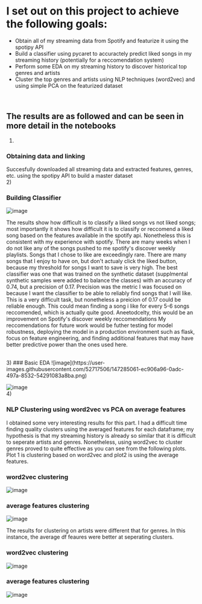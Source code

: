 # I set out on this project to achieve the following goals:
* Obtain all of my streaming data from Spotify and featurize it using the spotipy API
* Build a classifier using pycaret to accuractely predict liked songs in my streaming history (potentially for a reccomendation system)
* Perform some EDA on my streaming history to discover historical top genres and artists
* Cluster the top genres and artists using NLP techniques (word2vec) and using simple PCA on the featurized dataset
<br>

## The results are as followed and can be seen in more detail in the notebooks
1)
### Obtaining data and linking
Succesfully downloaded all streaming data and extracted features, genres, etc. using the spotipy API to build a master dataset
<br>
2)
### Building Classifier
![image](https://user-images.githubusercontent.com/52717506/147284986-a712c687-efd2-4e2f-981b-9dee303ebf71.png)

The results show how difficult is to classify a liked songs vs not liked songs; most importantly it shows how difficult it is to classify or reccomend a liked song based on the features available in the spotify api.
Nonetheless this is consistent with my experience with spotify. There are many weeks when I do not like any of the songs pushed to me spotify's discover weekly playlists. Songs that I chose to like are exceedingly rare. There are many songs that I enjoy to have on, but don't actualy click the liked button, because my threshold for songs I want to save is very high.
The best classifier was one that was trained on the synthetic dataset (supplmental synthetic samples were added to balance the classes) with an accuracy of 0.74, but a precision of 0.17. Precision was the metric I was focused on because I want the classifier to be able to reliably find songs that I will like. This is a very difficult task, but nonetheless a preicion of 0.17 could be reliable enough. This could mean finding a song i like for every 5-6 songs reccomended, which is actually quite good. Aneetodcelty, this would be an improvement on Spotify's discover weekly reccomendations
My reccomendations for future work would be futher testing for model robustness, deploying the model in a production environment such as flask, focus on feature engineering, and finding additional features that may have better predictive power than the ones used here.

<br>
3)
### Basic EDA
![image](https://user-images.githubusercontent.com/52717506/147285061-ec906a96-0adc-497a-8532-54291083a8ba.png)

![image](https://user-images.githubusercontent.com/52717506/147285103-4fc9907c-1e35-4294-bf2b-a16889496186.png)
<br>
4)
### NLP Clustering using word2vec vs PCA on average features
I obtained some very interesting results for this part. I had a difficult time finding quality clusters using the averaged features for each dataframe; my hypothesis is that my streaming history is already so similar that it is difficult to seperate artists and genres. Nonetheless, using word2vec to cluster genres proved to quite effective as you can  see from the following plots. Plot 1 is clustering based on word2vec and plot2 is using the average features.
### word2vec clustering
![image](https://user-images.githubusercontent.com/52717506/147285398-cb93bcc4-5073-41a1-8546-b6d2d3e1131d.png)
### average features clustering
![image](https://user-images.githubusercontent.com/52717506/147285407-749fd08c-c082-4eda-b265-7eab74d781e3.png)

The results for clustering on artists were different that for genres. In this instance, the average df feaures were better at seperating clusters.
### word2vec clustering
![image](https://user-images.githubusercontent.com/52717506/147285479-4ebe24e8-5afc-4304-a7e2-7ea8a18c04f1.png)
### average features clustering
![image](https://user-images.githubusercontent.com/52717506/147285493-5410f28d-a00b-4491-bb65-f11ca62620d6.png)



